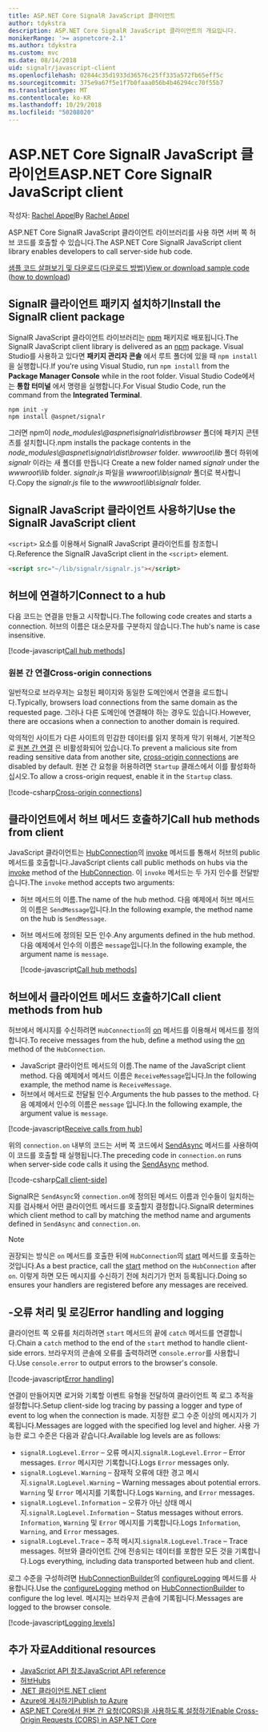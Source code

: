 ```yaml
---
title: ASP.NET Core SignalR JavaScript 클라이언트
author: tdykstra
description: ASP.NET Core SignalR JavaScript 클라이언트의 개요입니다.
monikerRange: '>= aspnetcore-2.1'
ms.author: tdykstra
ms.custom: mvc
ms.date: 08/14/2018
uid: signalr/javascript-client
ms.openlocfilehash: 02844c35d1933d36576c25ff335a572fb65eff5c
ms.sourcegitcommit: 375e9a67f5e1f7b0faaa056b4b46294cc70f55b7
ms.translationtype: MT
ms.contentlocale: ko-KR
ms.lasthandoff: 10/29/2018
ms.locfileid: "50208020"
---
```

# <a name="aspnet-core-signalr-javascript-client"></a><span data-ttu-id="9d99a-103">ASP.NET Core SignalR JavaScript 클라이언트</span><span class="sxs-lookup"><span data-stu-id="9d99a-103">ASP.NET Core SignalR JavaScript client</span></span>

<span data-ttu-id="9d99a-104">작성자: [Rachel Appel](http://twitter.com/rachelappel)</span><span class="sxs-lookup"><span data-stu-id="9d99a-104">By [Rachel Appel](http://twitter.com/rachelappel)</span></span>

<span data-ttu-id="9d99a-105">ASP.NET Core SignalR JavaScript 클라이언트 라이브러리를 사용 하면 서버 쪽 허브 코드를 호출할 수 있습니다.</span><span class="sxs-lookup"><span data-stu-id="9d99a-105">The ASP.NET Core SignalR JavaScript client library enables developers to call server-side hub code.</span></span>

<span data-ttu-id="9d99a-106">[샘플 코드 살펴보기 및 다운로드](https://github.com/aspnet/Docs/tree/live/aspnetcore/signalr/javascript-client/sample)([다운로드 방법](xref:index#how-to-download-a-sample))</span><span class="sxs-lookup"><span data-stu-id="9d99a-106">[View or download sample code](https://github.com/aspnet/Docs/tree/live/aspnetcore/signalr/javascript-client/sample) ([how to download](xref:index#how-to-download-a-sample))</span></span>

## <a name="install-the-signalr-client-package"></a><span data-ttu-id="9d99a-107">SignalR 클라이언트 패키지 설치하기</span><span class="sxs-lookup"><span data-stu-id="9d99a-107">Install the SignalR client package</span></span>

<span data-ttu-id="9d99a-108">SignalR JavaScript 클라이언트 라이브러리는 [npm](https://www.npmjs.com/) 패키지로 배포됩니다.</span><span class="sxs-lookup"><span data-stu-id="9d99a-108">The SignalR JavaScript client library is delivered as an [npm](https://www.npmjs.com/) package.</span></span> <span data-ttu-id="9d99a-109">Visual Studio를 사용하고 있다면 **패키지 관리자 콘솔** 에서 루트 폴더에 있을 때 `npm install` 을 실행합니다.</span><span class="sxs-lookup"><span data-stu-id="9d99a-109">If you're using Visual Studio, run `npm install` from the **Package Manager Console** while in the root folder.</span></span> <span data-ttu-id="9d99a-110">Visual Studio Code에서는 **통합 터미널** 에서 명령을 실행합니다.</span><span class="sxs-lookup"><span data-stu-id="9d99a-110">For Visual Studio Code, run the command from the **Integrated Terminal**.</span></span>

  ```console
  npm init -y
  npm install @aspnet/signalr
  ```

<span data-ttu-id="9d99a-111">그러면 npm이 *node_modules\\@aspnet\signalr\dist\browser* 폴더에 패키지 콘텐츠를 설치합니다.</span><span class="sxs-lookup"><span data-stu-id="9d99a-111">npm installs the package contents in the *node_modules\\@aspnet\signalr\dist\browser* folder.</span></span> <span data-ttu-id="9d99a-112">*wwwroot\\lib* 폴더 하위에 *signalr* 이라는 새 폴더를 만듭니다 </span><span class="sxs-lookup"><span data-stu-id="9d99a-112">Create a new folder named *signalr* under the *wwwroot\\lib* folder.</span></span> <span data-ttu-id="9d99a-113">*signalr.js* 파일을 *wwwroot\lib\signalr* 폴더로 복사합니다.</span><span class="sxs-lookup"><span data-stu-id="9d99a-113">Copy the *signalr.js* file to the *wwwroot\lib\signalr* folder.</span></span>

## <a name="use-the-signalr-javascript-client"></a><span data-ttu-id="9d99a-114">SignalR JavaScript 클라이언트 사용하기</span><span class="sxs-lookup"><span data-stu-id="9d99a-114">Use the SignalR JavaScript client</span></span>

<span data-ttu-id="9d99a-115">`<script>` 요소를 이용해서 SignalR JavaScript 클라이언트를 참조합니다.</span><span class="sxs-lookup"><span data-stu-id="9d99a-115">Reference the SignalR JavaScript client in the `<script>` element.</span></span>

```html
<script src="~/lib/signalr/signalr.js"></script>
```

## <a name="connect-to-a-hub"></a><span data-ttu-id="9d99a-116">허브에 연결하기</span><span class="sxs-lookup"><span data-stu-id="9d99a-116">Connect to a hub</span></span>

<span data-ttu-id="9d99a-117">다음 코드는 연결을 만들고 시작합니다.</span><span class="sxs-lookup"><span data-stu-id="9d99a-117">The following code creates and starts a connection.</span></span> <span data-ttu-id="9d99a-118">허브의 이름은 대소문자를 구분하지 않습니다.</span><span class="sxs-lookup"><span data-stu-id="9d99a-118">The hub's name is case insensitive.</span></span>

[!code-javascript[Call hub methods](javascript-client/sample/wwwroot/js/chat.js?range=9-12,28)]

### <a name="cross-origin-connections"></a><span data-ttu-id="9d99a-119">원본 간 연결</span><span class="sxs-lookup"><span data-stu-id="9d99a-119">Cross-origin connections</span></span>

<span data-ttu-id="9d99a-120">일반적으로 브라우저는 요청된 페이지와 동일한 도메인에서 연결을 로드합니다.</span><span class="sxs-lookup"><span data-stu-id="9d99a-120">Typically, browsers load connections from the same domain as the requested page.</span></span> <span data-ttu-id="9d99a-121">그러나 다른 도메인에 연결해야 하는 경우도 있습니다.</span><span class="sxs-lookup"><span data-stu-id="9d99a-121">However, there are occasions when a connection to another domain is required.</span></span>

<span data-ttu-id="9d99a-122">악의적인 사이트가 다른 사이트의 민감한 데이터를 읽지 못하게 막기 위해서, 기본적으로 [원본 간 연결](xref:security/cors) 은 비활성화되어 있습니다.</span><span class="sxs-lookup"><span data-stu-id="9d99a-122">To prevent a malicious site from reading sensitive data from another site, [cross-origin connections](xref:security/cors) are disabled by default.</span></span> <span data-ttu-id="9d99a-123">원본 간 요청을 허용하려면 `Startup` 클래스에서 이를 활성화하십시오.</span><span class="sxs-lookup"><span data-stu-id="9d99a-123">To allow a cross-origin request, enable it in the `Startup` class.</span></span>

[!code-csharp[Cross-origin connections](javascript-client/sample/Startup.cs?highlight=29-35,56)]

## <a name="call-hub-methods-from-client"></a><span data-ttu-id="9d99a-124">클라이언트에서 허브 메서드 호출하기</span><span class="sxs-lookup"><span data-stu-id="9d99a-124">Call hub methods from client</span></span>

<span data-ttu-id="9d99a-125">JavaScript 클라이언트는 [HubConnection](/javascript/api/%40aspnet/signalr/hubconnection)의 [invoke](/javascript/api/%40aspnet/signalr/hubconnection#invoke) 메서드를 통해서 허브의 public 메서드를 호출합니다.</span><span class="sxs-lookup"><span data-stu-id="9d99a-125">JavaScript clients call public methods on hubs via the [invoke](/javascript/api/%40aspnet/signalr/hubconnection#invoke) method of the [HubConnection](/javascript/api/%40aspnet/signalr/hubconnection).</span></span> <span data-ttu-id="9d99a-126">이 `invoke` 메서드는 두 가지 인수를 전달받습니다.</span><span class="sxs-lookup"><span data-stu-id="9d99a-126">The `invoke` method accepts two arguments:</span></span>

* <span data-ttu-id="9d99a-127">허브 메서드의 이름.</span><span class="sxs-lookup"><span data-stu-id="9d99a-127">The name of the hub method.</span></span> <span data-ttu-id="9d99a-128">다음 예제에서 허브 메서드의 이름은 `SendMessage`입니다.</span><span class="sxs-lookup"><span data-stu-id="9d99a-128">In the following example, the method name on the hub is `SendMessage`.</span></span>
* <span data-ttu-id="9d99a-129">허브 메서드에 정의된 모든 인수.</span><span class="sxs-lookup"><span data-stu-id="9d99a-129">Any arguments defined in the hub method.</span></span> <span data-ttu-id="9d99a-130">다음 예제에서 인수의 이름은 `message`입니다.</span><span class="sxs-lookup"><span data-stu-id="9d99a-130">In the following example, the argument name is `message`.</span></span>

  [!code-javascript[Call hub methods](javascript-client/sample/wwwroot/js/chat.js?range=24)]

## <a name="call-client-methods-from-hub"></a><span data-ttu-id="9d99a-131">허브에서 클라이언트 메서드 호출하기</span><span class="sxs-lookup"><span data-stu-id="9d99a-131">Call client methods from hub</span></span>

<span data-ttu-id="9d99a-132">허브에서 메시지를 수신하려면 `HubConnection`의 [on](/javascript/api/%40aspnet/signalr/hubconnection#on) 메서드를 이용해서 메서드를 정의합니다.</span><span class="sxs-lookup"><span data-stu-id="9d99a-132">To receive messages from the hub, define a method using the [on](/javascript/api/%40aspnet/signalr/hubconnection#on) method of the `HubConnection`.</span></span>

* <span data-ttu-id="9d99a-133">JavaScript 클라이언트 메서드의 이름.</span><span class="sxs-lookup"><span data-stu-id="9d99a-133">The name of the JavaScript client method.</span></span> <span data-ttu-id="9d99a-134">다음 예제에서 메서드 이름은 `ReceiveMessage`입니다.</span><span class="sxs-lookup"><span data-stu-id="9d99a-134">In the following example, the method name is `ReceiveMessage`.</span></span>
* <span data-ttu-id="9d99a-135">허브에서 메서드로 전달될 인수.</span><span class="sxs-lookup"><span data-stu-id="9d99a-135">Arguments the hub passes to the method.</span></span> <span data-ttu-id="9d99a-136">다음 예제에서 인수의 이름은 `message` 입니다.</span><span class="sxs-lookup"><span data-stu-id="9d99a-136">In the following example, the argument value is `message`.</span></span>

[!code-javascript[Receive calls from hub](javascript-client/sample/wwwroot/js/chat.js?range=14-19)]

<span data-ttu-id="9d99a-137">위의 `connection.on` 내부의 코드는 서버 쪽 코드에서 [SendAsync](/dotnet/api/microsoft.aspnetcore.signalr.clientproxyextensions.sendasync) 메서드를 사용하여 이 코드를 호출할 때 실행됩니다.</span><span class="sxs-lookup"><span data-stu-id="9d99a-137">The preceding code in `connection.on` runs when server-side code calls it using the [SendAsync](/dotnet/api/microsoft.aspnetcore.signalr.clientproxyextensions.sendasync) method.</span></span>

[!code-csharp[Call client-side](javascript-client/sample/hubs/chathub.cs?range=8-11)]

<span data-ttu-id="9d99a-138">SignalR은 `SendAsync`와 `connection.on`에 정의된 메서드 이름과 인수들이 일치하는지를 검사해서 어떤 클라이언트 메서드를 호출할지 결정합니다.</span><span class="sxs-lookup"><span data-stu-id="9d99a-138">SignalR determines which client method to call by matching the method name and arguments defined in `SendAsync` and `connection.on`.</span></span>

> [!NOTE]
> <span data-ttu-id="9d99a-139">권장되는 방식은 `on` 메서드를 호출한 뒤에 `HubConnection`의 [start](/javascript/api/%40aspnet/signalr/hubconnection#start) 메서드를 호출하는 것입니다.</span><span class="sxs-lookup"><span data-stu-id="9d99a-139">As a best practice, call the [start](/javascript/api/%40aspnet/signalr/hubconnection#start) method on the `HubConnection` after `on`.</span></span> <span data-ttu-id="9d99a-140">이렇게 하면 모든 메시지를 수신하기 전에 처리기가 먼저 등록됩니다.</span><span class="sxs-lookup"><span data-stu-id="9d99a-140">Doing so ensures your handlers are registered before any messages are received.</span></span>

## <a name="error-handling-and-logging"></a><span data-ttu-id="9d99a-141">-오류 처리 및 로깅</span><span class="sxs-lookup"><span data-stu-id="9d99a-141">Error handling and logging</span></span>

<span data-ttu-id="9d99a-142">클라이언트 쪽 오류를 처리하려면 `start` 메서드의 끝에 `catch` 메서드를 연결합니다.</span><span class="sxs-lookup"><span data-stu-id="9d99a-142">Chain a `catch` method to the end of the `start` method to handle client-side errors.</span></span> <span data-ttu-id="9d99a-143">브라우저의 콘솔에 오류를 출력하려면 `console.error`를 사용합니다.</span><span class="sxs-lookup"><span data-stu-id="9d99a-143">Use `console.error` to output errors to the browser's console.</span></span>

[!code-javascript[Error handling](javascript-client/sample/wwwroot/js/chat.js?range=28)]

<span data-ttu-id="9d99a-144">연결이 만들어지면 로거와 기록할 이벤트 유형을 전달하여 클라이언트 쪽 로그 추적을 설정합니다.</span><span class="sxs-lookup"><span data-stu-id="9d99a-144">Setup client-side log tracing by passing a logger and type of event to log when the connection is made.</span></span> <span data-ttu-id="9d99a-145">지정한 로그 수준 이상의 메시지가 기록됩니다.</span><span class="sxs-lookup"><span data-stu-id="9d99a-145">Messages are logged with the specified log level and higher.</span></span> <span data-ttu-id="9d99a-146">사용 가능한 로그 수준은 다음과 같습니다.</span><span class="sxs-lookup"><span data-stu-id="9d99a-146">Available log levels are as follows:</span></span>

* <span data-ttu-id="9d99a-147">`signalR.LogLevel.Error` &ndash; 오류 메시지.</span><span class="sxs-lookup"><span data-stu-id="9d99a-147">`signalR.LogLevel.Error` &ndash; Error messages.</span></span> <span data-ttu-id="9d99a-148">`Error` 메시지만 기록합니다.</span><span class="sxs-lookup"><span data-stu-id="9d99a-148">Logs `Error` messages only.</span></span>
* <span data-ttu-id="9d99a-149">`signalR.LogLevel.Warning` &ndash; 잠재적 오류에 대한 경고 메시지.</span><span class="sxs-lookup"><span data-stu-id="9d99a-149">`signalR.LogLevel.Warning` &ndash; Warning messages about potential errors.</span></span> <span data-ttu-id="9d99a-150">`Warning` 및 `Error` 메시지를 기록합니다.</span><span class="sxs-lookup"><span data-stu-id="9d99a-150">Logs `Warning`, and `Error` messages.</span></span>
* <span data-ttu-id="9d99a-151">`signalR.LogLevel.Information` &ndash; 오류가 아닌 상태 메시지.</span><span class="sxs-lookup"><span data-stu-id="9d99a-151">`signalR.LogLevel.Information` &ndash; Status messages without errors.</span></span> <span data-ttu-id="9d99a-152">`Information`, `Warning` 및 `Error` 메시지를 기록합니다.</span><span class="sxs-lookup"><span data-stu-id="9d99a-152">Logs `Information`, `Warning`, and `Error` messages.</span></span>
* <span data-ttu-id="9d99a-153">`signalR.LogLevel.Trace` &ndash; 추적 메시지.</span><span class="sxs-lookup"><span data-stu-id="9d99a-153">`signalR.LogLevel.Trace` &ndash; Trace messages.</span></span> <span data-ttu-id="9d99a-154">허브와 클라이언트 간에 전송되는 데이터를 포함한 모든 것을 기록합니다.</span><span class="sxs-lookup"><span data-stu-id="9d99a-154">Logs everything, including data transported between hub and client.</span></span>

<span data-ttu-id="9d99a-155">로그 수준을 구성하려면 [HubConnectionBuilder](/javascript/api/%40aspnet/signalr/hubconnectionbuilder#configurelogging)의 [configureLogging](/javascript/api/%40aspnet/signalr/hubconnectionbuilder) 메서드를 사용합니다.</span><span class="sxs-lookup"><span data-stu-id="9d99a-155">Use the [configureLogging](/javascript/api/%40aspnet/signalr/hubconnectionbuilder#configurelogging) method on [HubConnectionBuilder](/javascript/api/%40aspnet/signalr/hubconnectionbuilder) to configure the log level.</span></span> <span data-ttu-id="9d99a-156">메시지는 브라우저 콘솔에 기록됩니다.</span><span class="sxs-lookup"><span data-stu-id="9d99a-156">Messages are logged to the browser console.</span></span>

[!code-javascript[Logging levels](javascript-client/sample/wwwroot/js/chat.js?range=9-12)]

## <a name="additional-resources"></a><span data-ttu-id="9d99a-157">추가 자료</span><span class="sxs-lookup"><span data-stu-id="9d99a-157">Additional resources</span></span>

* [<span data-ttu-id="9d99a-158">JavaScript API 참조</span><span class="sxs-lookup"><span data-stu-id="9d99a-158">JavaScript API reference</span></span>](/javascript/api/?view=signalr-js-latest)
* [<span data-ttu-id="9d99a-159">허브</span><span class="sxs-lookup"><span data-stu-id="9d99a-159">Hubs</span></span>](xref:signalr/hubs)
* [<span data-ttu-id="9d99a-160">.NET 클라이언트</span><span class="sxs-lookup"><span data-stu-id="9d99a-160">.NET client</span></span>](xref:signalr/dotnet-client)
* [<span data-ttu-id="9d99a-161">Azure에 게시하기</span><span class="sxs-lookup"><span data-stu-id="9d99a-161">Publish to Azure</span></span>](xref:signalr/publish-to-azure-web-app)
* [<span data-ttu-id="9d99a-162">ASP.NET Core에서 원본 간 요청(CORS)을 사용하도록 설정하기</span><span class="sxs-lookup"><span data-stu-id="9d99a-162">Enable Cross-Origin Requests (CORS) in ASP.NET Core</span></span>](xref:security/cors)
